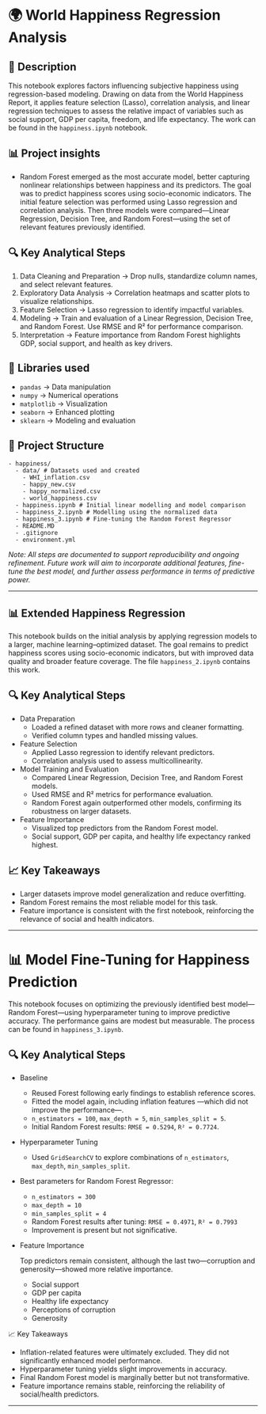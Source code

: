 # 🌍 World Happiness Regression Analysis
## 🎯 Description
This notebook explores factors influencing subjective happiness using regression-based modeling. Drawing on data from the World Happiness Report, it applies feature selection (Lasso), correlation analysis, and linear regression techniques to assess the relative impact of variables such as social support, GDP per capita, freedom, and life expectancy. The work can be found in the `happiness.ipynb` notebook.

## 📊 Project insights
- Random Forest emerged as the most accurate model, better capturing nonlinear relationships between happiness and its predictors. The goal was to predict happiness scores using socio-economic indicators. The initial feature selection was performed using Lasso regression and correlation analysis. Then three models were compared—Linear Regression, Decision Tree, and Random Forest—using the set of relevant features previously identified.

## 🔍 Key Analytical Steps
1. Data Cleaning and Preparation → Drop nulls, standardize column names, and select relevant features.
2. Exploratory Data Analysis → Correlation heatmaps and scatter plots to visualize relationships.
3. Feature Selection → Lasso regression to identify impactful variables.
4. Modeling → Train and evaluation of a Linear Regression, Decision Tree, and Random Forest. Use RMSE and R² for performance comparison.
5. Interpretation → Feature importance from Random Forest highlights GDP, social support, and health as key drivers.

## 🧰 Libraries used

- `pandas` →	Data manipulation
- `numpy` →	Numerical operations
- `matplotlib` → Visualization
- `seaborn` →	Enhanced plotting
- `sklearn` →	Modeling and evaluation

## 📁 Project Structure
```text
- happiness/
  - data/ # Datasets used and created
    - WHI_inflation.csv
    - happy_new.csv
    - happy_normalized.csv
    - world_happiness.csv
  - happiness.ipynb # Initial linear modelling and model comparison
  - happiness_2.ipynb # Modelling using the normalized data
  - happiness_3.ipynb # Fine-tuning the Random Forest Regressor
  - README.MD
  - .gitignore
  - environment.yml
```
*Note: All steps are documented to support reproducibility and ongoing refinement. Future work will aim to incorporate additional features, fine-tune the best model, and further assess performance in terms of predictive power.*

---

## 📊 Extended Happiness Regression
This notebook builds on the initial analysis by applying regression models to a larger, machine learning–optimized dataset. The goal remains to predict happiness scores using socio-economic indicators, but with improved data quality and broader feature coverage. The file `happiness_2.ipynb` contains this work.

## 🔍 Key Analytical Steps
- Data Preparation
  - Loaded a refined dataset with more rows and cleaner formatting.
  - Verified column types and handled missing values.
- Feature Selection
  - Applied Lasso regression to identify relevant predictors.
  - Correlation analysis used to assess multicollinearity.
- Model Training and Evaluation
  - Compared Linear Regression, Decision Tree, and Random Forest models.
  - Used RMSE and R² metrics for performance evaluation.
  - Random Forest again outperformed other models, confirming its robustness on larger datasets.
- Feature Importance
  - Visualized top predictors from the Random Forest model.
  - Social support, GDP per capita, and healthy life expectancy ranked highest.

## 📈 Key Takeaways
- Larger datasets improve model generalization and reduce overfitting.
- Random Forest remains the most reliable model for this task.
- Feature importance is consistent with the first notebook, reinforcing the relevance of social and health indicators.

---

# 📊 Model Fine-Tuning for Happiness Prediction
This notebook focuses on optimizing the previously identified best model—Random Forest—using hyperparameter tuning to improve predictive accuracy. The performance gains are modest but measurable. The process can be found in `happiness_3.ipynb`.

## 🔍 Key Analytical Steps
- Baseline
  - Reused Forest following early findings to establish reference scores.
  - Fitted the model again, including inflation features —which did not improve the performance—.
  - `n_estimators = 100`, `max_depth = 5`, `min_samples_split = 5`.
  - Initial Random Forest results: `RMSE = 0.5294`, `R² = 0.7724`.

- Hyperparameter Tuning
  - Used `GridSearchCV` to explore combinations of `n_estimators`, `max_depth`, `min_samples_split`.

- Best parameters for Random Forest Regressor:
  - `n_estimators = 300`
  - `max_depth = 10`
  - `min_samples_split = 4`
  - Random Forest results after tuning: `RMSE = 0.4971`, `R² = 0.7993`
  - Improvement is present but not significative.

- Feature Importance

  Top predictors remain consistent, although the last two—corruption and generosity—showed more relative importance.
  - Social support
  - GDP per capita
  - Healthy life expectancy
  - Perceptions of corruption
  - Generosity


📈 Key Takeaways
- Inflation-related features were ultimately excluded. They did not significantly enhanced model performance.
- Hyperparameter tuning yields slight improvements in accuracy.
- Final Random Forest model is marginally better but not transformative.
- Feature importance remains stable, reinforcing the reliability of social/health predictors.

---
